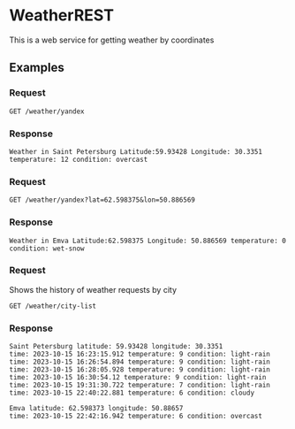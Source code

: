 # WeatherREST

This is a web service for getting weather by coordinates

## Examples
### Request

`GET /weather/yandex`

### Response

    Weather in Saint Petersburg Latitude:59.93428 Longitude: 30.3351 temperature: 12 condition: overcast

### Request

`GET /weather/yandex?lat=62.598375&lon=50.886569`

### Response

    Weather in Emva Latitude:62.598375 Longitude: 50.886569 temperature: 0 condition: wet-snow

### Request
Shows the history of weather requests by city

`GET /weather/city-list`

### Response

    Saint Petersburg latitude: 59.93428 longitude: 30.3351
    time: 2023-10-15 16:23:15.912 temperature: 9 condition: light-rain
    time: 2023-10-15 16:26:54.894 temperature: 9 condition: light-rain
    time: 2023-10-15 16:28:05.928 temperature: 9 condition: light-rain
    time: 2023-10-15 16:30:54.12 temperature: 9 condition: light-rain
    time: 2023-10-15 19:31:30.722 temperature: 7 condition: light-rain
    time: 2023-10-15 22:40:22.881 temperature: 6 condition: cloudy

    Emva latitude: 62.598373 longitude: 50.88657
    time: 2023-10-15 22:42:16.942 temperature: 6 condition: overcast